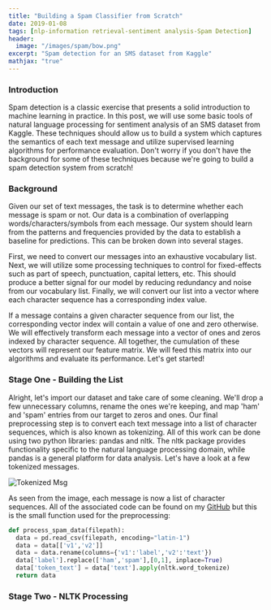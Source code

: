 ```yaml
---
title: "Building a Spam Classifier from Scratch"
date: 2019-01-08
tags: [nlp-information retrieval-sentiment analysis-Spam Detection]
header:
  image: "/images/spam/bow.png"
excerpt: "Spam detection for an SMS dataset from Kaggle"
mathjax: "true"
---
```

### Introduction

Spam detection is a classic exercise that presents a solid introduction to machine learning in practice. In this post, we will use some basic tools of natural language processing for sentiment analysis of an SMS dataset from Kaggle. These techniques should allow us to build a system which captures the semantics of each text message and utilize supervised learning algorithms for performance evaluation. Don't worry if you don't have the background for some of these techniques because we're going to build a spam detection system from scratch!

### Background

Given our set of text messages, the task is to determine whether each message is spam or not.
Our data is a combination of overlapping words/characters/symbols from each message. Our system should learn from the patterns and frequencies provided by the data to establish a baseline for predictions. This can be broken down into several stages.

First, we need to convert our messages into an exhaustive vocabulary list. Next, we will utilize some processing techniques to control for fixed-effects such as part of speech, punctuation, capital letters, etc. This should produce a better signal for our model by reducing redundancy and noise from our vocabulary list. Finally, we will convert our list into a vector where each character sequence has a corresponding index value.

If a message contains a given character sequence from our list, the corresponding vector index will contain a value of one and zero otherwise. We will effectively transform each message into a vector of ones and zeros indexed by character sequence. All together, the cumulation of these vectors will represent our feature matrix. We will feed this matrix into our algorithms and evaluate its performance. Let's get started!


### Stage One - Building the List

Alright, let's import our dataset and take care of some cleaning. We'll drop a few unnecessary columns, rename the ones we're keeping, and map 'ham' and 'spam' entries from our target to zeros and ones. Our final preprocessing step is to convert each text message into a list of character sequences, which is also known as tokenizing. All of this work can be done using two python libraries: pandas and nltk. The nltk package provides functionality specific to the natural language processing domain, while pandas is a general platform for data analysis. Let's have a look at a few tokenized messages.

![Tokenized Msg]({{l0rdm0rd.github.io}}/_posts/images/spam/token-text.png)

As seen from the image, each message is now a list of character sequences. All of the associated code can be found on my [GitHub](https://github.com/l0rdm0rd) but this is the small function used for the preprocessing:
```python
def process_spam_data(filepath):
  data = pd.read_csv(filepath, encoding="latin-1")
  data = data[['v1','v2']]
  data = data.rename(columns={'v1':'label','v2':'text'})
  data['label'].replace(['ham','spam'],[0,1], inplace=True)
  data['token_text'] = data['text'].apply(nltk.word_tokenize)
  return data
```

### Stage Two - NLTK Processing
